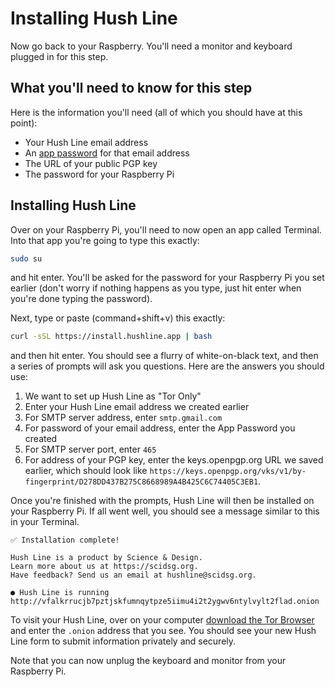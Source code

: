 # Installing Hush Line

Now go back to your Raspberry. You'll need a monitor and keyboard plugged in for this step.

## What you'll need to know for this step

Here is the information you'll need (all of which you should have at this point):
* Your Hush Line email address
* An [app password](https://support.google.com/accounts/answer/185833?hl=en) for that email address
* The URL of your public PGP key
* The password for your Raspberry Pi

## Installing Hush Line
Over on your Raspberry Pi, you'll need to now open an app called Terminal. Into that app you're going to type this exactly: 

```bash
sudo su
```
and hit enter. You'll be asked for the password for your Raspberry Pi you set earlier (don't worry if nothing happens as you type, just hit enter when you're done typing the password).

Next, type or paste (command+shift+v) this exactly:
```bash
curl -sSL https://install.hushline.app | bash
```

and then hit enter. You should see a flurry of white-on-black text, and then a series of prompts will ask you questions. Here are the answers you should use: 

1. We want to set up Hush Line as "Tor Only"
2. Enter your Hush Line email address we created earlier
3. For SMTP server address, enter `smtp.gmail.com`
4. For password of your email address, enter the App Password you created
5. For SMTP server port, enter `465`
6. For address of your PGP key, enter the keys.openpgp.org URL we saved earlier, which should look like `https://keys.openpgp.org/vks/v1/by-fingerprint/D278DD437B275C8668989A4B425C6C74405C3EB1`.

Once you're finished with the prompts, Hush Line will then be installed on your Raspberry Pi. If all went well, you should see a message similar to this in your Terminal.

```
✅ Installation complete!
                                            
Hush Line is a product by Science & Design. 
Learn more about us at https://scidsg.org.
Have feedback? Send us an email at hushline@scidsg.org.

● Hush Line is running
http://vfalkrrucjb7pztjskfumnqytpze5iimu4i2t2ygwv6ntylvylt2flad.onion
```

To visit your Hush Line, over on your computer [download the Tor Browser](https://torproject.org/download) and enter the `.onion` address that you see. You should see your new Hush Line form to submit information privately and securely.

Note that you can now unplug the keyboard and monitor from your Raspberry Pi.
